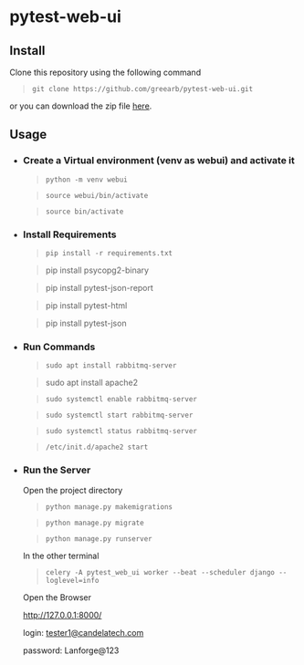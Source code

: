 # pytest-web-ui

## Install


Clone this repository using the following command

> ` git clone https://github.com/greearb/pytest-web-ui.git `

or you can download the zip file [here](https://github.com/greearb/pytest-web-ui/archive/refs/heads/main.zip).

## Usage


- ### Create a Virtual environment (venv as webui) and activate it

    > `python -m venv webui`


    > `source webui/bin/activate`


    > `source bin/activate`

- ### Install Requirements

    > `pip install -r requirements.txt`
    
    > pip install psycopg2-binary

    > pip install pytest-json-report

    > pip install pytest-html

    > pip install pytest-json

- ### Run Commands
    > `sudo apt install rabbitmq-server`
    
    > sudo apt install apache2

    > `sudo systemctl enable rabbitmq-server`
    
    > `sudo systemctl start rabbitmq-server`
    
    > `sudo systemctl status rabbitmq-server`
    
    > `/etc/init.d/apache2 start`
- ### Run the Server

    Open the project directory
    > `python manage.py makemigrations`

    > `python manage.py migrate`

    > `python manage.py runserver`
    
    In the other terminal
    
    > `celery -A pytest_web_ui worker --beat --scheduler django --loglevel=info`
    
    Open the Browser

    <http://127.0.0.1:8000/>

    login: tester1@candelatech.com

    password: Lanforge@123

